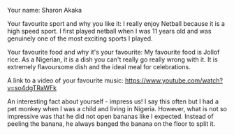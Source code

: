 Your name: Sharon Akaka

Your favourite sport and why you like it:
I really enjoy Netball because it is a high speed sport. I first played netball when I was 11 years old and was genuinely one of the most exciting sports I played.

Your favourite food and why it's your favourite:
My favourite food is Jollof rice. As a Nigerian, it is a dish you can't really go really wrong with it. It is extremely flavoursome dish and the ideal meal for celebrations.

A link to a video of your favourite music:
https://www.youtube.com/watch?v=so4dgTRaWFk

An interesting fact about yourself - impress us!
I say this often but I had a pet monkey when I was a child and living in Nigeria. However, what is not so impressive was that he did not open bananas like I expected. Instead of peeling the banana, he always banged the banana on the floor to split it.
